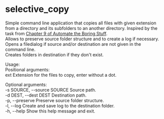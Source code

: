 # selective_copy
Simple command line application that copies all files with given extension from a directory and its subfolders to an another directory. Inspired by the task from [Chapter 9 of Automate the Boring Stuff](https://automatetheboringstuff.com/chapter9/).\
Allows to preserve source folder structure and to create a log if necessary.\
Opens a filedialog if source and/or destination are not given in the command line.\
Creates folders in destination if they don't exist.

Usage:\
Positional arguments:\
ext                         Extension for the files to copy, enter without a dot.

Optional arguments:\
-s SOURCE, --source SOURCE  Source path.\
-d DEST, --dest DEST        Destination path.\
-p, --preserve              Preserve source folder structure.\
-l, --log                   Create and save log to the destination folder.\
-h, --help                  Show this help message and exit.
